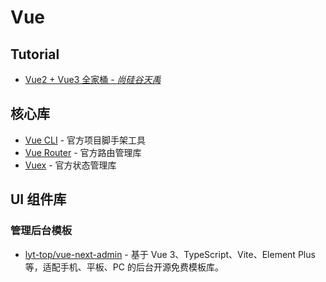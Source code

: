 # Vue

## Tutorial

- [Vue2 + Vue3 全家桶 - *尚硅谷天禹*](https://www.bilibili.com/video/BV1Zy4y1K7SH/)

## 核心库

- [Vue CLI](https://cli.vuejs.org/) - 官方项目脚手架工具
- [Vue Router](https://router.vuejs.org/) - 官方路由管理库
- [Vuex](https://vuex.vuejs.org/) - 官方状态管理库

## UI 组件库

### 管理后台模板

- [lyt-top/vue-next-admin](https://gitee.com/lyt-top/vue-next-admin) - 基于 Vue 3、TypeScript、Vite、Element Plus 等，适配手机、平板、PC 的后台开源免费模板库。


